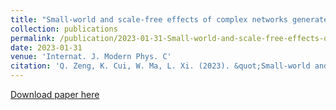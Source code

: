 ```yaml
---
title: "Small-world and scale-free effects of complex networks generated by a self-similar fractal"
collection: publications
permalink: /publication/2023-01-31-Small-world-and-scale-free-effects-of-complex-networks-generated-by-a-self-similar-fractal
date: 2023-01-31
venue: 'Internat. J. Modern Phys. C'
citation: 'Q. Zeng, K. Cui, W. Ma, L. Xi. (2023). &quot;Small-world and scale-free effects of complex networks generated by a self-similar fractal.&quot; <i>Internat. J. Modern Phys. C</i>. 34(8) 2350109.'
---
```



[Download paper here](http://zengqingcheng.github.io/files/230131.pdf)

